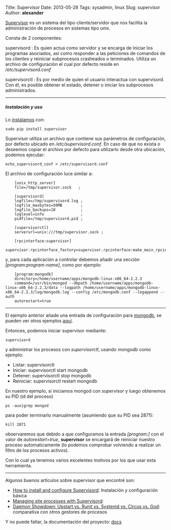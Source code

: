 Title: Supervisor
Date: 2013-05-28
Tags: sysadmin, linux
Slug: supervisor
Author: __alexander__

[Supervisor][supervisor] es un sistema del tipo cliente/servidor que nos facilita la administración de procesos en sistemas tipo unix.

Consta de 2 componentes:

supervisord
  : Es quien actua como servidor y se encarga de iniciar los programas asociados, asi como responder a las peticiones de comandos de los clientes y reiniciar subprocesos crasheados o terminados.
  Utiliza un archivo de configuración el cual por defecto reside en */etc/supervisord.conf*


supervisorctl
  : Es por medio de quien el usuario interactua con supervisord. Con él, es posible obtener el estado, detener o iniciar los subprocesos administrados.

- - -

##### Instalación y uso

Lo [instalamos][supervisor-install] con:

    sudo pip install supervisor

Supervisor utiliza un archivo que contiene sus parámetros de configuración, por defecto ubicado en */etc/supervisord.conf*.
En caso de que no exista o deseemos copiar el archivo por defecto para utilizarlo desde otra ubicación, podemos ejecutar:

    echo_supervisord_conf > /etc/supervisord.conf

El archivo de configuración luce similar a:

        [unix_http_server]
        file=/tmp/supervisor.sock   ;

        [supervisord]
        logfile=/tmp/supervisord.log ;
        logfile_maxbytes=50MB        ;
        logfile_backups=10           ;
        loglevel=info                ;
        pidfile=/tmp/supervisord.pid ;

        [supervisorctl]
        serverurl=unix:///tmp/supervisor.sock ;

        [rpcinterface:supervisor]
        supervisor.rpcinterface_factory=supervisor.rpcinterface:make_main_rpcinterface

y, para cada aplicación a controlar debemos añadir una sección *[program:program-name]*, como por ejemplo:

        [program:mongodb]
        directory=/home/username/apps/mongodb-linux-x86_64-2.2.3 
        command=/usr/bin/mongod --dbpath /home/username/apps/mongodb-linux-x86_64-2.2.3/data --logpath /home/username/apps/mongodb-linux-x86_64-2.2.3/log/mongodb.log --config /etc/mongodb.conf --logappend --auth
        autorestart=true

- - -

El ejemplo anterior añade una entrada de configuración para [mongodb][mongodb], se pueden ver otros ejemplos [aquí][supervisor-examples].

Entonces, podemos iniciar supervisor mediante:

    supervisord

y administrar los procesos con *supervisorctl*, usando mongodb como ejemplo:

- Listar: supervisorctl
- Iniciar: supervisorctl start mongodb
- Detener: supervisorctl stop mongodb
- Reiniciar: supervisorctl restart mongodb

En nuestro ejemplo, si iniciamos mongod con *supervisor* y luego obtenemos su PID (id del proceso)

    ps -aux|grep mongod

para poder terminarlo manualmente (asumiendo que su PID sea 2871):

    kill 2871

observaremos que debido a que configuramos la entrada *[program:]* con el valor de *autorestart=true*, **supervisor** se encargará de reiniciar nuestro proceso automaticamente (lo podemos comprobar volviendo a realizar un filtro de los procesos activos).

Con lo cual ya tenemos varios excelentes motivos por los que usar esta herramienta.

- - -

Algunos buenos artículos sobre supervisor que encontré son:

- [How to install and configure Supervisord][articulo-1]: Instalación y configuración básica
- [Managing site processes with Supervisord][articulo-2]: 
- [Daemon Showdown: Upstart vs. Runit vs. Systemd vs. Circus vs. God][articulo-3]: comparativa con otros gestores de procesos

Y no puede faltar, la documentación del proyecto: [docs][supervisor]

[supervisor]: http://supervisord.org/
[mongodb]: http://www.mongodb.org/
[supervisor-install]: http://supervisord.org/installing.html
[supervisor-examples]: http://supervisord.org/subprocess.html#examples-of-program-configurations
[articulo-1]: http://edvanbeinum.com/how-to-install-and-configure-supervisord
[articulo-2]: http://zerokspot.com/weblog/2012/06/17/sitemanagement-with-supervisord/
[articulo-3]: http://tech.cueup.com/blog/2013/03/08/running-daemons/